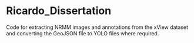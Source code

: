 # Ricardo_Dissertation
Code for extracting NRMM images and annotations from the xView dataset and converting the GeoJSON file to YOLO files where required. 
